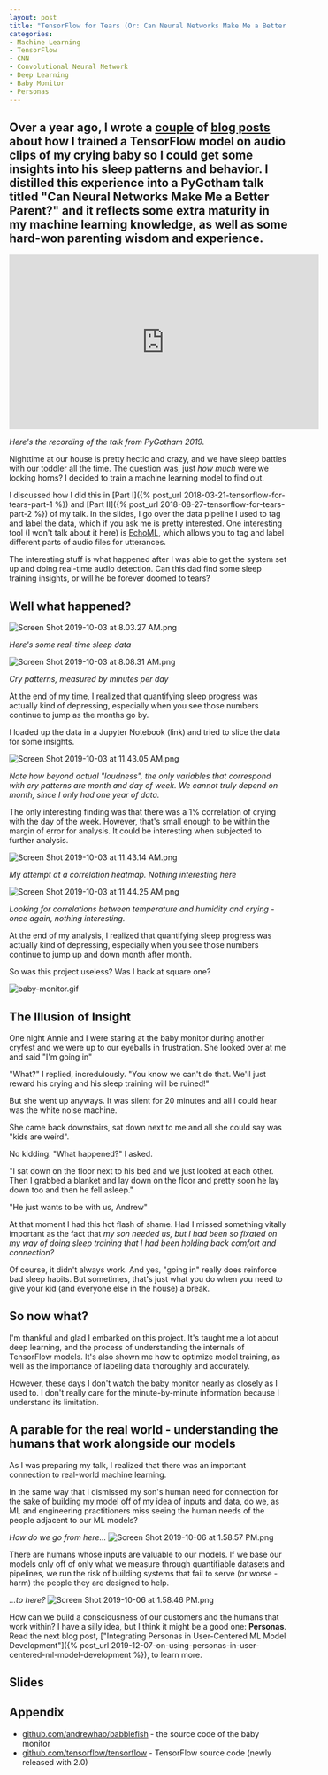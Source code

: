 ```yaml
---
layout: post
title: "TensorFlow for Tears (Or: Can Neural Networks Make Me a Better Parent?) - Part 3"
categories:
- Machine Learning
- TensorFlow
- CNN
- Convolutional Neural Network
- Deep Learning
- Baby Monitor
- Personas
---
```


<h2 class="intro">
Over a year ago, I wrote a <a href="{% post_url 2018-03-21-tensorflow-for-tears-part-1 %}">couple</a> of <a href="{% post_url 2018-08-27-tensorflow-for-tears-part-2 %}">blog posts</a> about how I trained a TensorFlow model on audio clips of my crying baby so I could get some insights into his sleep patterns and behavior. I distilled this experience into a PyGotham talk titled "Can Neural Networks Make Me a Better Parent?" and it reflects some extra maturity in my machine learning knowledge, as well as some hard-won parenting wisdom and experience.
</h2>

<iframe width="560" height="315" src="https://www.youtube-nocookie.com/embed/sT_yS8XAQEw" frameborder="0" allow="accelerometer; autoplay; encrypted-media; gyroscope; picture-in-picture" allowfullscreen></iframe>

_Here's the recording of the talk from PyGotham 2019._

Nighttime at our house is pretty hectic and crazy, and we have sleep battles with our toddler all the time. The question was, just _how much_ were we locking horns? I decided to train a machine learning model to find out.

I discussed how I did this in [Part I]({% post_url 2018-03-21-tensorflow-for-tears-part-1 %}) and [Part II]({% post_url 2018-08-27-tensorflow-for-tears-part-2 %}) of my talk. In the slides, I go over the data pipeline I used to tag and label the data, which if you ask me is pretty interested. One interesting tool (I won't talk about it here) is [EchoML](https://github.com/ritazh/EchoML), which allows you to tag and label different parts of audio files for utterances.

The interesting stuff is what happened after I was able to get the system set up and doing real-time audio detection. Can this dad find some sleep training insights, or will he be forever doomed to tears?

## Well what happened?

![Screen Shot 2019-10-03 at 8.03.27 AM.png](/images/0e12d38b53aa40958f292de34d8071b2)

_Here's some real-time sleep data_

![Screen Shot 2019-10-03 at 8.08.31 AM.png](/images/6bce0facbf6e44ffa8726db7992c6aa5)

_Cry patterns, measured by minutes per day_

At the end of my time, I realized that quantifying sleep progress was actually kind of depressing, especially when you see those numbers continue to jump as the months go by.

I loaded up the data in a Jupyter Notebook (link) and tried to slice the data for some insights.

![Screen Shot 2019-10-03 at 11.43.05 AM.png](/images/cab024dab6e2433ea0d236c4fd355a72)

_Note how beyond actual "loudness", the only variables that correspond with cry patterns are month and day of week. We cannot truly depend on month, since I only had one year of data._

The only interesting finding was that there was a 1% correlation of crying with the day of the week. However, that's small enough to be within the margin of error for analysis. It could be interesting when subjected to further analysis.

![Screen Shot 2019-10-03 at 11.43.14 AM.png](/images/bfe15b1ae5874715a55ba697e35934d0)

_My attempt at a correlation heatmap. Nothing interesting here_

![Screen Shot 2019-10-03 at 11.44.25 AM.png](/images/2e4e92f1094e4843a28e6de5254ec4fc)

_Looking for correlations between temperature and humidity and crying - once again, nothing interesting._

At the end of my analysis, I realized that quantifying sleep progress was actually kind of depressing, especially when you see those numbers continue to jump up and down month after month.

So was this project useless? Was I back at square one?

![baby-monitor.gif](/images/ca4d805b811b4b6086e58466e0f41d14)

## The Illusion of Insight

One night Annie and I were staring at the baby monitor during another cryfest and we were up to our eyeballs in frustration. She looked over at me and said "I'm going in"

"What?" I replied, incredulously. "You know we can't do that. We'll just reward his crying and his sleep training will be ruined!"

But she went up anyways. It was silent for 20 minutes and all I could hear was the white noise machine.

She came back downstairs, sat down next to me and all she could say was "kids are weird".

No kidding. "What happened?" I asked.

"I sat down on the floor next to his bed and we just looked at each other. Then I grabbed a blanket and lay down on the floor and pretty soon he lay down too and then he fell asleep."

"He just wants to be with us, Andrew"

At that moment I had this hot flash of shame. Had I missed something vitally important as the fact that _my son needed us, but I had been so fixated on my way of doing sleep training that I had been holding back comfort and connection?_

Of course, it didn't always work. And yes, "going in" really does reinforce bad sleep habits. But sometimes, that's just what you do when you need to give your kid (and everyone else in the house) a break.

## So now what?

I'm thankful and glad I embarked on this project. It's taught me a lot about deep learning, and the process of understanding the internals of TensorFlow models. It's also shown me how to optimize model training, as well as the importance of labeling data thoroughly and accurately.

However, these days I don't watch the baby monitor nearly as closely as I used to. I don't really care for the minute-by-minute information because I understand its limitation.

## A parable for the real world - understanding the humans that work alongside our models

As I was preparing my talk, I realized that there was an important connection to real-world machine learning.

In the same way that I dismissed my son's human need for connection for the sake of building my model off of my idea of inputs and data, do we, as ML and engineering practitioners miss seeing the human needs of the people adjacent to our ML models?

_How do we go from here..._
![Screen Shot 2019-10-06 at 1.58.57 PM.png](/images/245e3a9c964244efbb9666bdff7bf741)

There are humans whose inputs are valuable to our models. If we base our models only off of only what we measure through quantifiable datasets and pipelines, we run the risk of building systems that fail to serve (or worse - harm) the people they are designed to help.

_...to here?_
![Screen Shot 2019-10-06 at 1.58.46 PM.png](/images/bc717ded994241478794ca962fc6fceb)

How can we build a consciousness of our customers and the humans that work within? I have a silly idea, but I think it might be a good one: **Personas**. Read the next blog post, ["Integrating Personas in User-Centered ML Model Development"]({% post_url 2019-12-07-on-using-personas-in-user-centered-ml-model-development %}), to learn more.

## Slides

<script async class="speakerdeck-embed" data-id="01b04271a7fc42a996799435411f660b" data-ratio="1.77777777777778" src="//speakerdeck.com/assets/embed.js"></script>

## Appendix

* [github.com/andrewhao/babblefish](https://www.github.com/andrewhao/babblefish) - the source code of the baby monitor
* [github.com/tensorflow/tensorflow](https://www.github.com/andrewhao/babblefish) - TensorFlow source code (newly released with 2.0)
